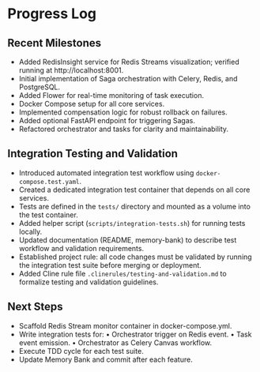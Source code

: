 # Progress Log

## Recent Milestones

- Added RedisInsight service for Redis Streams visualization; verified running at http://localhost:8001.
- Initial implementation of Saga orchestration with Celery, Redis, and PostgreSQL.
- Added Flower for real-time monitoring of task execution.
- Docker Compose setup for all core services.
- Implemented compensation logic for robust rollback on failures.
- Added optional FastAPI endpoint for triggering Sagas.
- Refactored orchestrator and tasks for clarity and maintainability.

## Integration Testing and Validation

- Introduced automated integration test workflow using `docker-compose.test.yaml`.
- Created a dedicated integration test container that depends on all core services.
- Tests are defined in the `tests/` directory and mounted as a volume into the test container.
- Added helper script (`scripts/integration-tests.sh`) for running tests locally.
- Updated documentation (README, memory-bank) to describe test workflow and validation requirements.
- Established project rule: all code changes must be validated by running the integration test suite before merging or deployment.
- Added Cline rule file `.clinerules/testing-and-validation.md` to formalize testing and validation guidelines.

## Next Steps

- Scaffold Redis Stream monitor container in docker-compose.yml.
- Write integration tests for:
  • Orchestrator trigger on Redis event.
  • Task event emission.
  • Orchestrator as Celery Canvas workflow.
- Execute TDD cycle for each test suite.
- Update Memory Bank and commit after each feature.
